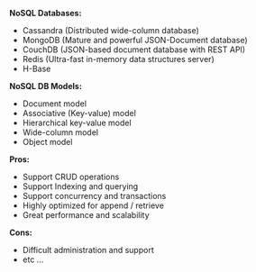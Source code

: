 **NoSQL Databases:**
* Cassandra (Distributed wide-column database)
* MongoDB (Mature and powerful JSON-Document database)
* CouchDB (JSON-based document database with REST API)
* Redis (Ultra-fast in-memory data structures server)
* H-Base

**NoSQL DB Models:**
* Document model
* Associative (Key-value) model
* Hierarchical key-value model
* Wide-column model
* Object model

**Pros:** 
* Support CRUD operations
* Support Indexing and querying
* Support concurrency and transactions
* Highly optimized for append / retrieve
* Great performance and scalability

**Cons:**
* Difficult administration and support
* etc ...
